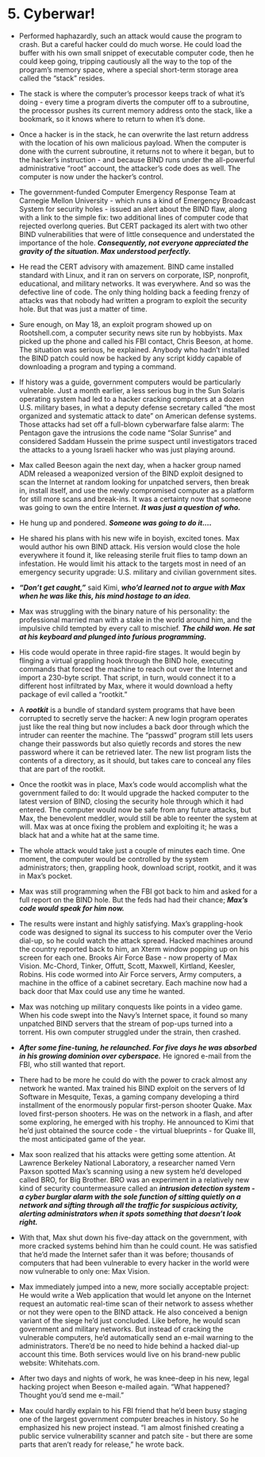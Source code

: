 # 5. Cyberwar!

- Performed haphazardly, such an attack would cause the program to crash. But a careful hacker could do much worse. He could load the buffer with his own small snippet of executable computer code, then he could keep going, tripping cautiously all the way to the top of the program’s memory space, where a special short-term storage area called the “stack” resides.
- The stack is where the computer’s processor keeps track of what it’s doing - every time a program diverts the computer off to a subroutine, the processor pushes its current memory address onto the stack, like a bookmark, so it knows where to return to when it’s done.
- Once a hacker is in the stack, he can overwrite the last return address with the location of his own malicious payload. When the computer is done with the current subroutine, it returns not to where it began, but to the hacker’s instruction - and because BIND runs under the all-powerful administrative “root” account, the attacker’s code does as well. The computer is now under the hacker’s control.

-  The government-funded Computer Emergency Response Team at Carnegie Mellon University - which runs a kind of Emergency Broadcast System for security holes - issued an alert about the BIND flaw, along with a link to the simple fix: two additional lines of computer code that rejected overlong queries. But CERT packaged its alert with two other BIND vulnerabilities that were of little consequence and understated the importance of the hole. ***Consequently, not everyone appreciated the gravity of the situation. Max understood perfectly.***

- He read the CERT advisory with amazement. BIND came installed standard with Linux, and it ran on servers on corporate, ISP, nonprofit, educational, and military networks. It was everywhere. And so was the defective line of code. The only thing holding back a feeding frenzy of attacks was that nobody had written a program to exploit the security hole. But that was just a matter of time.

- Sure enough, on May 18, an exploit program showed up on Rootshell.com, a computer security news site run by hobbyists. Max picked up the phone and called his FBI contact, Chris Beeson, at home. The situation was serious, he explained. Anybody who hadn’t installed the BIND patch could now be hacked by any script kiddy capable of downloading a program and typing a command.

- If history was a guide, government computers would be particularly vulnerable. Just a month earlier, a less serious bug in the Sun Solaris operating system had led to a hacker cracking computers at a dozen U.S. military bases, in what a deputy defense secretary called “the most organized and systematic attack to date” on American defense systems. Those attacks had set off a full-blown cyberwarfare false alarm: The Pentagon gave the intrusions the code name “Solar Sunrise” and considered Saddam Hussein the prime suspect until investigators traced the attacks to a young Israeli hacker who was just playing around.

- Max called Beeson again the next day, when a hacker group named ADM released a weaponized version of the BIND exploit designed to scan the Internet at random looking for unpatched servers, then break in, install itself, and use the newly compromised computer as a platform for still more scans and break-ins. It was a certainty now that someone was going to own the entire Internet. ***It was just a question of who.***
- He hung up and pondered. ***Someone was going to do it....***

- He shared his plans with his new wife in boyish, excited tones. Max would author his own BIND attack. His version would close the hole everywhere it found it, like releasing sterile fruit flies to tamp down an infestation. He would limit his attack to the targets most in need of an emergency security upgrade: U.S. military and civilian government sites.

- ***“Don’t get caught,”*** said Kimi, ***who’d learned not to argue with Max when he was like this, his mind hostage to an idea.***

- Max was struggling with the binary nature of his personality: the professional married man with a stake in the world around him, and the impulsive child tempted by every call to mischief. ***The child won. He sat at his keyboard and plunged into furious programming.***

- His code would operate in three rapid-fire stages. It would begin by flinging a virtual grappling hook through the BIND hole, executing commands that forced the machine to reach out over the Internet and import a 230-byte script. That script, in turn, would connect it to a different host infiltrated by Max, where it would download a hefty package of evil called a “rootkit.”

- A ***rootkit*** is a bundle of standard system programs that have been corrupted to secretly serve the hacker: A new login program operates just like the real thing but now includes a back door through which the intruder can reenter the machine. The “passwd” program still lets users change their passwords but also quietly records and stores the new password where it can be retrieved later. The new list program lists the contents of a directory, as it should, but takes care to conceal any files that are part of the rootkit.

- Once the rootkit was in place, Max’s code would accomplish what the government failed to do: It would upgrade the hacked computer to the latest version of BIND, closing the security hole through which it had entered. The computer would now be safe from any future attacks, but Max, the benevolent meddler, would still be able to reenter the system at will. Max was at once fixing the problem and exploiting it; he was a black hat and a white hat at the same time.

- The whole attack would take just a couple of minutes each time. One moment, the computer would be controlled by the system administrators; then, grappling hook, download script, rootkit, and it was in Max’s pocket.

- Max was still programming when the FBI got back to him and asked for a full report on the BIND hole. But the feds had had their chance; ***Max’s code would speak for him now.***

- The results were instant and highly satisfying. Max’s grappling-hook code was designed to signal its success to his computer over the Verio dial-up, so he could watch the attack spread. Hacked machines around the country reported back to him, an Xterm window popping up on his screen for each one. Brooks Air Force Base - now property of Max Vision. Mc-Chord, Tinker, Offutt, Scott, Maxwell, Kirtland, Keesler, Robins. His code wormed into Air Force servers, Army computers, a machine in the office of a cabinet secretary. Each machine now had a back door that Max could use any time he wanted.

- Max was notching up military conquests like points in a video game. When his code swept into the Navy’s Internet space, it found so many unpatched BIND servers that the stream of pop-ups turned into a torrent. His own computer struggled under the strain, then crashed.
- ***After some fine-tuning, he relaunched. For five days he was absorbed in his growing dominion over cyberspace.*** He ignored e-mail from the FBI, who still wanted that report.

- There had to be more he could do with the power to crack almost any network he wanted. Max trained his BIND exploit on the servers of Id Software in Mesquite, Texas, a gaming company developing a third installment of the enormously popular first-person shooter Quake. Max loved first-person shooters. He was on the network in a flash, and after some exploring, he emerged with his trophy. He announced to Kimi that he’d just obtained the source code - the virtual blueprints - for Quake III, the most anticipated game of the year.

- Max soon realized that his attacks were getting some attention. At Lawrence Berkeley National Laboratory, a researcher named Vern Paxson spotted Max’s scanning using a new system he’d developed called BRO, for Big Brother. BRO was an experiment in a relatively new kind of security countermeasure called an ***intrusion detection system - a cyber burglar alarm with the sole function of sitting quietly on a network and sifting through all the traffic for suspicious activity, alerting administrators when it spots something that doesn’t look right.***

- With that, Max shut down his five-day attack on the government, with more cracked systems behind him than he could count. He was satisfied that he’d made the Internet safer than it was before; thousands of computers that had been vulnerable to every hacker in the world were now vulnerable to only one: Max Vision.

- Max immediately jumped into a new, more socially acceptable project: He would write a Web application that would let anyone on the Internet request an automatic real-time scan of their network to assess whether or not they were open to the BIND attack. He also conceived a benign variant of the siege he’d just concluded. Like before, he would scan government and military networks. But instead of cracking the vulnerable computers, he’d automatically send an e-mail warning to the administrators. There’d be no need to hide behind a hacked dial-up account this time. Both services would live on his brand-new public website: Whitehats.com.

- After two days and nights of work, he was knee-deep in his new, legal hacking project when Beeson e-mailed again. “What happened? Thought you’d send me e-mail.”
- Max could hardly explain to his FBI friend that he’d been busy staging one of the largest government computer breaches in history. So he emphasized his new project instead. “I am almost finished creating a public service vulnerability scanner and patch site - but there are some parts that aren’t ready for release,” he wrote back.